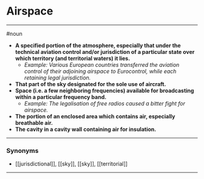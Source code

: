 # Airspace
---
#noun
- **A specified portion of the atmosphere, especially that under the technical aviation control and/or jurisdiction of a particular state over which territory (and territorial waters) it lies.**
	- _Example: Various European countries transferred the aviation control of their adjoining airspace to Eurocontrol, while each retaining legal jurisdiction._
- **That part of the sky designated for the sole use of aircraft.**
- **Space (i.e. a few neighboring frequencies) available for broadcasting within a particular frequency band.**
	- _Example: The legalisation of free radios caused a bitter fight for airspace._
- **The portion of an enclosed area which contains air, especially breathable air.**
- **The cavity in a cavity wall containing air for insulation.**
---
### Synonyms
- [[jurisdictional]], [[sky]], [[sky]], [[territorial]]
---
